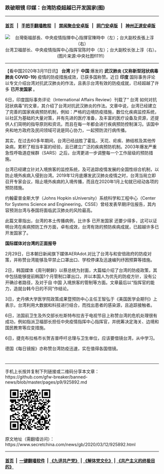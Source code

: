 ### 跌破眼镜 印媒：台湾防疫超越已开发国家(图)
------------------------

#### [首页](https://github.com/gfw-breaker/banned-news/blob/master/README.md) &nbsp;&nbsp;|&nbsp;&nbsp; [手把手翻墙教程](https://github.com/gfw-breaker/guides/wiki) &nbsp;&nbsp;|&nbsp;&nbsp; [禁闻聚合安卓版](https://github.com/gfw-breaker/bn-android) &nbsp;&nbsp;|&nbsp;&nbsp; [网门安卓版](https://github.com/oGate2/oGate) &nbsp;&nbsp;|&nbsp;&nbsp; [神州正道安卓版](https://github.com/SzzdOgate/update) 



<div class="article_right" style="fone-color:#000">
 <p style="text-align:center">
  <img alt="台灣衛福部長、中央疫情指揮中心指揮官陳時中（左）；台大副校長張上淳（右）" src="//img3.secretchina.com/pic/2020/3-1/p2638852a951412328-ss.jpg" style="height:339px; width:600px"/>
  <br>
   台湾卫福部长、中央疫情指挥中心指挥官陈时中（左）；台大副校长张上淳（右）。(图片来源:中央社图fl11fl）
   <span id="hideid" name="hideid" style="color:red;display:none;">
    <span href="https://www.secretchina.com">
    </span>
   </span>
  </br>
 </p>
 <div id="txt-mid1-t21-2017">
  

---


  </div>
 </div>
 <p>
  【看中国2020年3月11日讯】
  <strong>
   台湾
  </strong>
  对于
  <strong>
   中国
  </strong>
  爆发的
  <strong>
   <span href="https://www.secretchina.com/news/gb/tag/武汉肺炎" target="_blank">
    武汉肺炎
   </span>
   (又称新型冠状病毒肺炎 COVID-19)
  </strong>
  疫情的防疫措施成效，已获多国称赞。近日
  <strong>
   印度
  </strong>
  国际事务评论以专文介绍台湾对抗武汉肺炎的作法，且表示台湾有效的防疫成就，已经超越了许多
  <strong>
   已开发国家
  </strong>
  。
  <span id="hideid" name="hideid" style="color:red;display:none;">
   <span href="https://www.secretchina.com">
   </span>
  </span>
 </p>
 <p>
  6日，印度国际事务评论（International Affairs Review）刊载了“
  <span href="https://www.secretchina.com/news/gb/tag/台湾" target="_blank">
   台湾
  </span>
  如何对抗冠状病毒”的文章，其介绍了台湾对抗武汉肺炎的作法。文章中说，台湾已经建立了完善的国家疾病预防机制，例如：严格的边境防疫措施，数位化疾病监控系统，以社区为基础的大量对策，并有先进的医疗准备，及丰富的医疗设备及资源，还提供人们简明的指导原则和资讯，而且在每一年都会进行疾病预防控制演习。该国中央和地方政府及民间领域可说是同心协力，一起预防流行病传播。
 </p>
 <p>
  其实，在过去60多年期间，台湾已经战胜了霍乱、天花、疟疾、肺结核及其他传染病，累积了相当丰富的经验，且已建立广泛的疾病预防机制。2003年爆发严重急性呼吸道症候群（SARS）之后，台湾更进一步调整每一个工作层级的预防措施。
 </p>
 <p>
  台湾已经建立针对入境旅客的监控系统，及可追踪疫情发展的全国性综合机制，以防止境外疾病入侵到台湾。2019年12月底爆发武汉肺炎疫情之时，台湾当局立即召开专家会议，阻止境外疾病的入境传播，而且在2020年1月上旬就已经动各项的预防措施。
 </p>
 <p>
  约翰霍普金斯大学（Johns Hopkin sUniversity）系统科学和工程中心（Center for Systems Science and Engineering，CSSE）曾经发表早期评估报告，其内容预测台湾与泰国将面临武汉肺炎的风险最高。
 </p>
 <p>
  此篇文章指出，台湾的本土传播病例，比许多
  <span href="https://www.secretchina.com/news/gb/tag/已开发国家" target="_blank">
   已开发国家
  </span>
  还要少得多，这可以证明台湾在疾病预防工作方面，卓有成效，台湾有效的预防疾病成就，已超越许多已开发国家了。
 </p>
 <p>
  <strong>
   国际媒体对台湾的正面报导
  </strong>
 </p>
 <p>
  2月29日，日本朝日新闻旗下媒体AERAdot.对比了台湾与和安倍政府的防疫对策，并称赞台湾能够及早禁止口罩出口、学校停课及迅速编列纾困预算等措施。
 </p>
 <p>
  2日，韩国媒体《周刊朝鲜》以蔡总统为封面，大篇幅介绍了台湾的防疫政策，其中包括能够提前韩国1个月管制口罩出口，并以本国人为优先的防疫方针，没有公开确诊者路径，及对于自
  <span href="https://www.secretchina.com/news/gb/tag/中国" target="_blank">
   中国
  </span>
  入境旅客的管制等方面。文章最后以“指挥官的能力，造就台韩今日的不同”作结论。
 </p>
 <p>
  3日，史丹佛大学医学院政策成果暨预防中心主任王智弘于《美国医学会期刊》上表示，台湾利用大数据和科技进行结合，而找出患者的感染源，且追踪接触者。
 </p>
 <p>
  6日，法国前卫生及外交部长杜斯特布拉吉于电视节目上称赞台湾的危机处理很有成功，例如指派卫福部长担任中央疫情指挥中心指挥官，并统筹决定海关、边境和国民教育等应变措施。
 </p>
 <p>
  6日，捷克布拉格市长贺吉普呼吁总理与卫生单位，应该要借镜台湾，从中学习。
 </p>
 <p>
  德国《每日镜报》亦称赞台湾防疫迅速，实在值得各国借镜。
  <center>
   <div>
    <div id="txt-mid2-t22-2017" style="display: block;  max-height: 351px;  overflow: hidden;">
     <div id="SC-21xxx">
     </div>
     <ins class="adsbygoogle" data-ad-client="ca-pub-1276641434651360" data-ad-format="auto" data-ad-slot="4301710469" data-full-width-responsive="true" style="display:block">
     </ins>
    </div>
   </div>
  </center>
  <div style="padding-top:12px;">
  </div>
 </p>
</div>

<hr/>
手机上长按并复制下列链接或二维码分享本文章：<br/>
https://github.com/gfw-breaker/banned-news/blob/master/pages/p9/925892.md <br/>
<a href='https://github.com/gfw-breaker/banned-news/blob/master/pages/p9/925892.md'><img src='https://github.com/gfw-breaker/banned-news/blob/master/pages/p9/925892.md.png'/></a> <br/>
原文地址（需翻墙访问）：https://www.secretchina.com/news/gb/2020/03/12/925892.html


------------------------
#### [首页](https://github.com/gfw-breaker/banned-news/blob/master/README.md) &nbsp;|&nbsp; [一键翻墙软件](https://github.com/gfw-breaker/nogfw/blob/master/README.md) &nbsp;| [《九评共产党》](https://github.com/gfw-breaker/9ping.md/blob/master/README.md#九评之一评共产党是什么) | [《解体党文化》](https://github.com/gfw-breaker/jtdwh.md/blob/master/README.md) | [《共产主义的终极目的》](https://github.com/gfw-breaker/gczydzjmd.md/blob/master/README.md)


<img src='http://gfw-breaker.win/banned-news/pages/p9/925892.md' width='0px' height='0px'/>